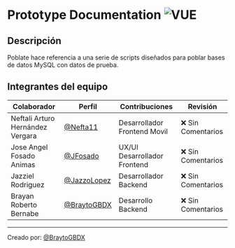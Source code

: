 # Prototype Documentation  ![VUE](https://img.shields.io/badge/Vue.js-35495E?style=for-the-badge&logo=vue.js&logoColor=4FC08D)

## Descripción
Poblate hace referencia a una serie de scripts diseñados para poblar bases de datos MySQL con datos de prueba.

## Integrantes del equipo
| Colaborador                  | Perfil                            | Contribuciones                    | Revisión |
|------------------------------|----------------------------------|-----------------------------------|----------|
| Neftali Arturo Hernández Vergara  | [@Nefta11](https://github.com/Nefta11) | Desarrollador Frontend Movil | ❌ Sin Comentarios |
| Jose Angel Fosado Animas       | [@JFosado](https://github.com/JFosado) | UX/UI Desarrollador Frontend | ❌ Sin Comentarios |
| Jazziel Rodriguez   | [@JazzoLopez](https://github.com/JazzoLopez) | Desarrollador Backend | ❌ Sin Comentarios |
| Brayan Roberto Bernabe | [@BraytoGBDX](https://github.com/BraytoGBDX) | Desarrollo Backend| ❌ Sin Comentarios |
---

Creado por:  [@BraytoGBDX](https://github.com/BraytoGBDX)
 
